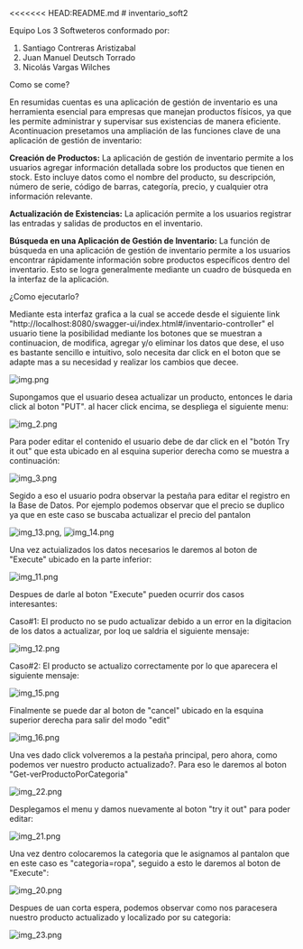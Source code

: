 <<<<<<< HEAD:README.md
﻿# inventario_soft2

 Equipo Los 3 Softweteros conformado por: 
1. Santiago Contreras Aristizabal
2. Juan Manuel Deutsch Torrado
3. Nicolás Vargas Wilches

Como se come?

En resumidas cuentas es una aplicación de gestión de inventario es una herramienta esencial para empresas que manejan productos físicos, ya que les permite administrar y supervisar sus existencias de manera eficiente. Acontinuacion presetamos una ampliación de las funciones clave de una aplicación de gestión de inventario:

**Creación de Productos:** La aplicación de gestión de inventario permite a los usuarios agregar información detallada sobre los productos que tienen en stock. Esto incluye datos como el nombre del producto, su descripción, número de serie, código de barras, categoría, precio, y cualquier otra información relevante.

**Actualización de Existencias:** La aplicación permite a los usuarios registrar las entradas y salidas de productos en el inventario.

**Búsqueda en una Aplicación de Gestión de Inventario:** La función de búsqueda en una aplicación de gestión de inventario permite a los usuarios encontrar rápidamente información sobre productos específicos dentro del inventario. Esto se logra generalmente mediante un cuadro de búsqueda en la interfaz de la aplicación.

¿Como ejecutarlo?

Mediante esta interfaz grafica a la cual se accede desde el siguiente link "http://localhost:8080/swagger-ui/index.html#/inventario-controller" el usuario tiene la posibilidad mediante los botones que se muestran a continuacion, de modifica, agregar y/o eliminar los datos que dese, el uso es bastante sencillo e intuitivo, solo necesita dar click en el boton que se adapte mas a su necesidad y realizar los cambios que decee. 

![img.png](img.png)

Supongamos que el usuario desea actualizar un producto, entonces le daria click al boton "PUT". al hacer click encima, se despliega el siguiente menu:

![img_2.png](img_2.png)

Para poder editar el contenido el usuario debe de dar click en el "botón Try it out" que esta ubicado en al esquina superior derecha como se muestra a continuación:

![img_3.png](img_3.png)

Segido a eso el usuario podra observar la pestaña para editar el registro en la Base de Datos. Por ejemplo podemos observar que el precio se duplico ya que en este caso se buscaba actualizar el precio del pantalon 

![img_13.png](img_13.png), ![img_14.png](img_14.png)

Una vez actuializados los datos necesarios le daremos al boton de "Execute" ubicado en la parte inferior: 

![img_11.png](img_11.png)

Despues de darle al boton "Execute" pueden ocurrir dos casos interesantes: 

Caso#1: El producto no se pudo actualizar debido a un error en la digitacion de los datos a actualizar, por loq ue saldria el siguiente mensaje: 

![img_12.png](img_12.png)

Caso#2: El producto se actualizo correctamente por lo que aparecera el siguiente mensaje: 

![img_15.png](img_15.png)

Finalmente se puede dar al boton de "cancel" ubicado en la esquina superior derecha para salir del modo "edit"

![img_16.png](img_16.png)

Una ves dado click volveremos a la pestaña principal, pero ahora, como podemos ver nuestro producto actualizado?. Para eso le daremos al boton "Get-verProductoPorCategoria"

![img_22.png](img_22.png)

Desplegamos el menu y damos nuevamente al boton "try it out" para poder editar:

![img_21.png](img_21.png)

Una vez dentro colocaremos la categoria que le asignamos al pantalon que en este caso es "categoria=ropa", seguido a esto le daremos al boton de "Execute":

![img_20.png](img_20.png)

Despues de uan corta espera, podemos observar como nos paracesera nuestro producto actualizado y localizado por su categoria: 

![img_23.png](img_23.png)


